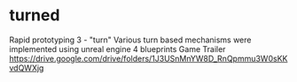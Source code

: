 # turned
Rapid prototyping 3 - "turn"
Various turn based mechanisms were implemented using unreal engine 4 blueprints
Game Trailer
https://drive.google.com/drive/folders/1J3USnMnYW8D_RnQpmmu3W0sKKvdQWXjg
